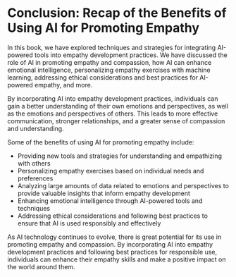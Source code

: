 Conclusion: Recap of the Benefits of Using AI for Promoting Empathy
===================================================================

In this book, we have explored techniques and strategies for integrating AI-powered tools into empathy development practices. We have discussed the role of AI in promoting empathy and compassion, how AI can enhance emotional intelligence, personalizing empathy exercises with machine learning, addressing ethical considerations and best practices for AI-powered empathy, and more.

By incorporating AI into empathy development practices, individuals can gain a better understanding of their own emotions and perspectives, as well as the emotions and perspectives of others. This leads to more effective communication, stronger relationships, and a greater sense of compassion and understanding.

Some of the benefits of using AI for promoting empathy include:

* Providing new tools and strategies for understanding and empathizing with others
* Personalizing empathy exercises based on individual needs and preferences
* Analyzing large amounts of data related to emotions and perspectives to provide valuable insights that inform empathy development
* Enhancing emotional intelligence through AI-powered tools and techniques
* Addressing ethical considerations and following best practices to ensure that AI is used responsibly and effectively

As AI technology continues to evolve, there is great potential for its use in promoting empathy and compassion. By incorporating AI into empathy development practices and following best practices for responsible use, individuals can enhance their empathy skills and make a positive impact on the world around them.
